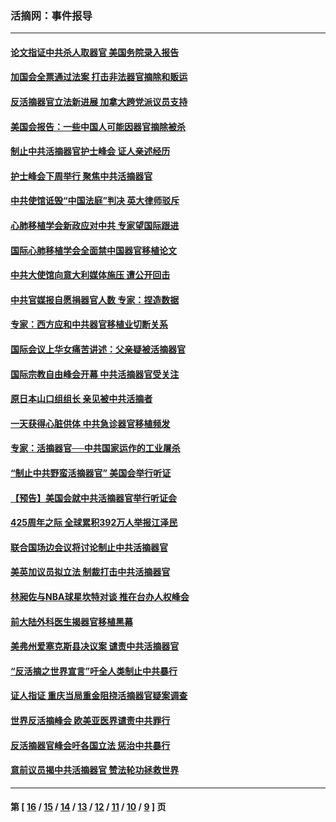 ### 活摘网：事件报导
---
#### [论文指证中共杀人取器官 美国务院录入报告](../../pages/nf5877/n13999890.md?06040430) 
#### [加国会全票通过法案 打击非法器官摘除和贩运](../../pages/nf5877/n13884924.md?06040430) 
#### [反活摘器官立法新进展 加拿大跨党派议员支持](../../pages/nf5877/n13876061.md?06040430) 
#### [美国会报告：一些中国人可能因器官摘除被杀](../../pages/nf5877/n13867964.md?06040430) 
#### [制止中共活摘器官护士峰会 证人亲述经历](../../pages/nf5877/n13859007.md?06040430) 
#### [护士峰会下周举行 聚焦中共活摘器官](../../pages/nf5877/n13855418.md?06040430) 
#### [中共使馆诋毁“中国法庭”判决 英大律师驳斥](../../pages/nf5877/n13833945.md?06040430) 
#### [心肺移植学会新政应对中共 专家望国际跟进](../../pages/nf5877/n13829043.md?06040430) 
#### [国际心肺移植学会全面禁中国器官移植论文](../../pages/nf5877/n13827785.md?06040430) 
#### [中共大使馆向意大利媒体施压 遭公开回击](../../pages/nf5877/n13826038.md?06040430) 
#### [中共官媒报自愿捐器官人数 专家：捏造数据](../../pages/nf5877/n13814130.md?06040430) 
#### [专家：西方应和中共器官移植业切断关系](../../pages/nf5877/n13772828.md?06040430) 
#### [国际会议上华女痛苦讲述：父亲疑被活摘器官](../../pages/nf5877/n13771583.md?06040430) 
#### [国际宗教自由峰会开幕 中共活摘器官受关注](../../pages/nf5877/n13769995.md?06040430) 
#### [原日本山口组组长 亲见被中共活摘者](../../pages/nf5877/n13767360.md?06040430) 
#### [一天获得心脏供体 中共急诊器官移植频发](../../pages/nf5877/n13764689.md?06040430) 
#### [专家：活摘器官──中共国家运作的工业屠杀](../../pages/nf5877/n13761178.md?06040430) 
#### [“制止中共野蛮活摘器官” 美国会举行听证](../../pages/nf5877/n13735831.md?06040430) 
#### [【预告】美国会就中共活摘器官举行听证会](../../pages/nf5877/n13732843.md?06040430) 
#### [425周年之际 全球累积392万人举报江泽民](../../pages/nf5877/n13719232.md?06040430) 
#### [联合国场边会议将讨论制止中共活摘器官](../../pages/nf5877/n13656361.md?06040430) 
#### [美英加议员拟立法 制裁打击中共活摘器官](../../pages/nf5877/n13430251.md?06040430) 
#### [林昶佐与NBA球星坎特对谈 推在台办人权峰会](../../pages/nf5877/n13414467.md?06040430) 
#### [前大陆外科医生揭器官移植黑幕](../../pages/nf5877/n13401416.md?06040430) 
#### [美弗州爱塞克斯县决议案 谴责中共活摘器官](../../pages/nf5877/n13320919.md?06040430) 
#### [“反活摘之世界宣言”吁全人类制止中共暴行](../../pages/nf5877/n13259730.md?06040430) 
#### [证人指证 重庆当局重金阻挠活摘器官疑案调查](../../pages/nf5877/n13259127.md?06040430) 
#### [世界反活摘峰会 欧美亚医界谴责中共罪行](../../pages/nf5877/n13253550.md?06040430) 
#### [反活摘器官峰会吁各国立法 惩治中共暴行](../../pages/nf5877/n13245052.md?06040430) 
#### [意前议员揭中共活摘器官 赞法轮功拯救世界](../../pages/nf5877/n13203445.md?06040430) 

---
#### 第 [ [16](./16.md?06040430) / [15](./15.md?06040430) / [14](./14.md?06040430) / [13](./13.md?06040430) / [12](./12.md?06040430) / [11](./11.md?06040430) / [10](./10.md?06040430) / [9](./9.md?06040430) ] 页
